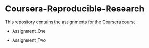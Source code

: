 # Coursera-Reproducible-Research


This repository contains the assignments for the Coursera course

* Assignment_One

* Assignment_Two
